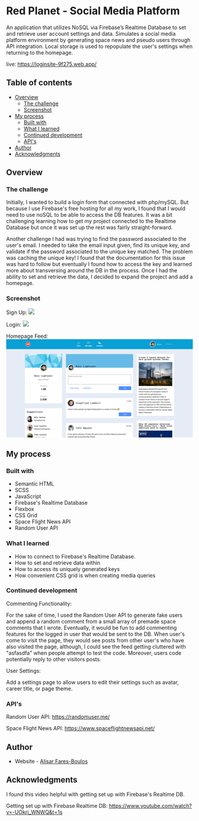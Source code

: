 # Red Planet - Social Media Platform

An application that utilizes NoSQL via Firebase’s Realtime Database to set and retrieve user account settings and data. Simulates a social media platform environment by generating space news and pseudo users through API integration. Local storage is used to repopulate the user's settings when returning to the homepage.

live: https://loginsite-9f275.web.app/

## Table of contents

- [Overview](#overview)
  - [The challenge](#the-challenge)
  - [Screenshot](#screenshot)
- [My process](#my-process)
  - [Built with](#built-with)
  - [What I learned](#what-i-learned)
  - [Continued development](#continued-development)
  - [API's](#useful-resources)
- [Author](#author)
- [Acknowledgments](#acknowledgments)

## Overview

### The challenge

Initially, I wanted to build a login form that connected with php/mySQL. But because I use Firebase's free hosting for all my work, I found that I would need to use noSQL to be able to access the DB features. It was a bit challenging learning how to get my project connected to the Realtime Database but once it was set up the rest was fairly straight-forward. 

Another challenge I had was trying to find the password associated to the user's email. I needed to take the email input given, find its unique key, and validate if the password associated to the unique key matched. The problem was caching the unique key! I found that the documentation for this issue was hard to follow but eventually I found how to access the key and learned more about transversing around the DB in the process. Once I had the ability to set and retrieve the data, I decided to expand the project and add a homepage. 

### Screenshot

Sign Up:
![](./images/screenshots/createUser.png)

Login:
![](./images/screenshots/login.png)

Homepage Feed:
![](./images/screenshots/home.png)

## My process

### Built with

- Semantic HTML
- SCSS
- JavaScript
- Firebase's Realtime Database
- Flexbox
- CSS Grid
- Space Flight News API
- Random User API

### What I learned

- How to connect to Firebase's Realtime Database.
- How to set and retrieve data within
- How to access its uniquely generated keys
- How convenient CSS grid is when creating media queries

### Continued development

Commenting Functionality:

For the sake of time, I used the Random User API to generate fake users and append a random comment from a small array of premade space comments that I wrote. Eventually, it would be fun to add commenting features for the logged in user that would be sent to the DB. When user's come to visit the page, they would see posts from other user's who have also visited the page, although, I could see the feed getting cluttered with "asfasdfa" when people attempt to test the code. Moreover, users code potentially reply to other visitors posts.

User Settings:

Add a settings page to allow users to edit their settings such as avatar, career title, or page theme. 

### API's

Random User API:
https://randomuser.me/

Space Flight News API:
https://www.spaceflightnewsapi.net/

## Author

- Website - [Alisar Fares-Boulos](https://www.alisarfaresboulos.com)

## Acknowledgments

I found this video helpful with getting set up with Firebase's Realtime DB.

Getting set up with Firebase Realtime DB:
https://www.youtube.com/watch?v=-UOkri_WNWQ&t=1s

